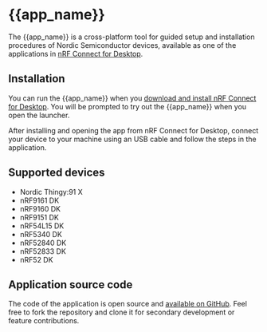 # {{app_name}}

The {{app_name}} is a cross-platform tool for guided setup and installation procedures of Nordic Semiconductor devices, available as one of the applications in [nRF Connect for Desktop](https://docs.nordicsemi.com/bundle/nrf-connect-desktop/page/index.html).

## Installation

You can run the {{app_name}} when you [download and install nRF Connect for Desktop](https://www.nordicsemi.com/Products/Development-tools/nRF-Connect-for-Desktop/Download).
You will be prompted to try out the {{app_name}} when you open the launcher.

After installing and opening the app from nRF Connect for Desktop, connect your device to your machine using an USB cable and follow the steps in the application.

## Supported devices

- Nordic Thingy:91 X
- nRF9161 DK
- nRF9160 DK
- nRF9151 DK
- nRF54L15 DK
- nRF5340 DK
- nRF52840 DK
- nRF52833 DK
- nRF52 DK

## Application source code

The code of the application is open source and [available on GitHub](https://github.com/NordicSemiconductor/pc-nrfconnect-quickstart).
Feel free to fork the repository and clone it for secondary development or feature contributions.
